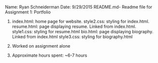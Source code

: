 
Name: Ryan Schneiderman
Date: 9/29/2015
README.md- Readme file for Assignment 1: Portfolio


1. index.html: home page for website.
   style2.css: styling for index.html.
   resume.html: page displaying resume. Linked from index.html.
   style1.css: styling for resume.html
   bio.html: page displaying biography. Linked from index.html
   style3.css: styling for biography.html

2. Worked on assignment alone
3. Approximate hours spent: ~6-7 hours
